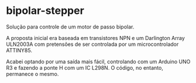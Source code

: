 bipolar-stepper
===============

Solução para controle de um motor de passo bipolar.

A proposta inicial era baseada em transistores NPN e um Darlington Array ULN2003A com pretensões de ser controlada por um microcontrolador ATTINY85.

Acabei optando por uma saída mais fácil, controlando com um Arduino UNO R3 e fazendo a ponte H com um IC L298N. O código, no entanto, permanece o mesmo.
